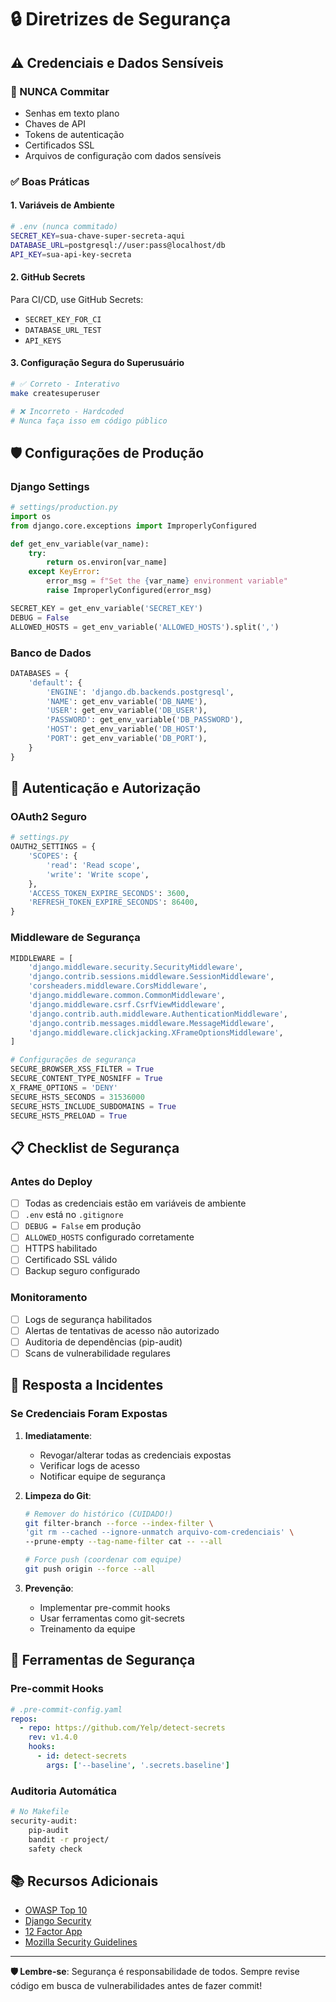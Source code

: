 # 🔒 Diretrizes de Segurança

## ⚠️ Credenciais e Dados Sensíveis

### 🚫 NUNCA Commitar

- Senhas em texto plano
- Chaves de API
- Tokens de autenticação
- Certificados SSL
- Arquivos de configuração com dados sensíveis

### ✅ Boas Práticas

#### 1. Variáveis de Ambiente
```bash
# .env (nunca commitado)
SECRET_KEY=sua-chave-super-secreta-aqui
DATABASE_URL=postgresql://user:pass@localhost/db
API_KEY=sua-api-key-secreta
```

#### 2. GitHub Secrets
Para CI/CD, use GitHub Secrets:
- `SECRET_KEY_FOR_CI`
- `DATABASE_URL_TEST`
- `API_KEYS`

#### 3. Configuração Segura do Superusuário
```bash
# ✅ Correto - Interativo
make createsuperuser

# ❌ Incorreto - Hardcoded
# Nunca faça isso em código público
```

## 🛡️ Configurações de Produção

### Django Settings
```python
# settings/production.py
import os
from django.core.exceptions import ImproperlyConfigured

def get_env_variable(var_name):
    try:
        return os.environ[var_name]
    except KeyError:
        error_msg = f"Set the {var_name} environment variable"
        raise ImproperlyConfigured(error_msg)

SECRET_KEY = get_env_variable('SECRET_KEY')
DEBUG = False
ALLOWED_HOSTS = get_env_variable('ALLOWED_HOSTS').split(',')
```

### Banco de Dados
```python
DATABASES = {
    'default': {
        'ENGINE': 'django.db.backends.postgresql',
        'NAME': get_env_variable('DB_NAME'),
        'USER': get_env_variable('DB_USER'),
        'PASSWORD': get_env_variable('DB_PASSWORD'),
        'HOST': get_env_variable('DB_HOST'),
        'PORT': get_env_variable('DB_PORT'),
    }
}
```

## 🔐 Autenticação e Autorização

### OAuth2 Seguro
```python
# settings.py
OAUTH2_SETTINGS = {
    'SCOPES': {
        'read': 'Read scope',
        'write': 'Write scope',
    },
    'ACCESS_TOKEN_EXPIRE_SECONDS': 3600,
    'REFRESH_TOKEN_EXPIRE_SECONDS': 86400,
}
```

### Middleware de Segurança
```python
MIDDLEWARE = [
    'django.middleware.security.SecurityMiddleware',
    'django.contrib.sessions.middleware.SessionMiddleware',
    'corsheaders.middleware.CorsMiddleware',
    'django.middleware.common.CommonMiddleware',
    'django.middleware.csrf.CsrfViewMiddleware',
    'django.contrib.auth.middleware.AuthenticationMiddleware',
    'django.contrib.messages.middleware.MessageMiddleware',
    'django.middleware.clickjacking.XFrameOptionsMiddleware',
]

# Configurações de segurança
SECURE_BROWSER_XSS_FILTER = True
SECURE_CONTENT_TYPE_NOSNIFF = True
X_FRAME_OPTIONS = 'DENY'
SECURE_HSTS_SECONDS = 31536000
SECURE_HSTS_INCLUDE_SUBDOMAINS = True
SECURE_HSTS_PRELOAD = True
```

## 📋 Checklist de Segurança

### Antes do Deploy
- [ ] Todas as credenciais estão em variáveis de ambiente
- [ ] `.env` está no `.gitignore`
- [ ] `DEBUG = False` em produção
- [ ] `ALLOWED_HOSTS` configurado corretamente
- [ ] HTTPS habilitado
- [ ] Certificado SSL válido
- [ ] Backup seguro configurado

### Monitoramento
- [ ] Logs de segurança habilitados
- [ ] Alertas de tentativas de acesso não autorizado
- [ ] Auditoria de dependências (pip-audit)
- [ ] Scans de vulnerabilidade regulares

## 🚨 Resposta a Incidentes

### Se Credenciais Foram Expostas

1. **Imediatamente**:
   - Revogar/alterar todas as credenciais expostas
   - Verificar logs de acesso
   - Notificar equipe de segurança

2. **Limpeza do Git**:
   ```bash
   # Remover do histórico (CUIDADO!)
   git filter-branch --force --index-filter \
   'git rm --cached --ignore-unmatch arquivo-com-credenciais' \
   --prune-empty --tag-name-filter cat -- --all
   
   # Force push (coordenar com equipe)
   git push origin --force --all
   ```

3. **Prevenção**:
   - Implementar pre-commit hooks
   - Usar ferramentas como git-secrets
   - Treinamento da equipe

## 🔧 Ferramentas de Segurança

### Pre-commit Hooks
```yaml
# .pre-commit-config.yaml
repos:
  - repo: https://github.com/Yelp/detect-secrets
    rev: v1.4.0
    hooks:
      - id: detect-secrets
        args: ['--baseline', '.secrets.baseline']
```

### Auditoria Automática
```bash
# No Makefile
security-audit:
	pip-audit
	bandit -r project/
	safety check
```

## 📚 Recursos Adicionais

- [OWASP Top 10](https://owasp.org/www-project-top-ten/)
- [Django Security](https://docs.djangoproject.com/en/stable/topics/security/)
- [12 Factor App](https://12factor.net/)
- [Mozilla Security Guidelines](https://infosec.mozilla.org/guidelines/web_security)

---

**🛡️ Lembre-se**: Segurança é responsabilidade de todos. Sempre revise código em busca de vulnerabilidades antes de fazer commit!
